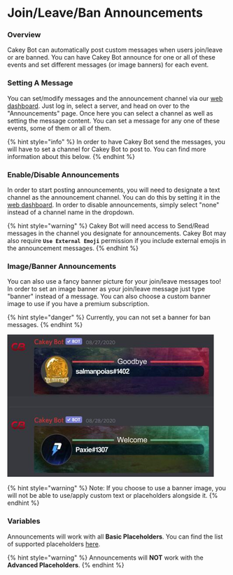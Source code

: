 # Join/Leave/Ban Announcements

### Overview

Cakey Bot can automatically post custom messages when users join/leave or are banned. You can have Cakey Bot announce for one or all of these events and set different messages \(or image banners\) for each event.

### Setting A Message

You can set/modify messages and the announcement channel via our [web dashboard](https://cakeybot.app/dashboard/public/). Just log in, select a server, and head on over to the "Announcements" page. Once here you can select a channel as well as setting the message content. You can set a message for any one of these events, some of them or all of them.

{% hint style="info" %}
In order to have Cakey Bot send the messages, you will have to set a channel for Cakey Bot to post to. You can find more information about this below.
{% endhint %}

### Enable/Disable Announcements

In order to start posting announcements, you will need to designate a text channel as the announcement channel. You can do this by setting it in the [web dashboard](https://cakeybot.app/dashboard/public/). In order to disable announcements, simply select "none" instead of a channel name in the dropdown.

{% hint style="warning" %}
Cakey Bot will need access to Send/Read messages in the channel you designate for announcements. Cakey Bot may also require **`Use External Emoji`** permission if you include external emojis in the announcement messages.
{% endhint %}

### Image/Banner Announcements

You can also use a fancy banner picture for your join/leave messages too! In order to set an image banner as your join/leave message just type "banner" instead of a message. You can also choose a custom banner image to use if you have a premium subscription.

{% hint style="danger" %}
Currently, you can not set a banner for ban messages.
{% endhint %}

![](../.gitbook/assets/ss5%20%284%29.jpg)

{% hint style="warning" %}
Note: If you choose to use a banner image, you will not be able to use/apply custom text or placeholders alongside it.
{% endhint %}

### Variables

Announcements will work with all **Basic Placeholders**. You can find the list of supported placeholders [here](../setup/placeholders-variables.md). 

{% hint style="warning" %}
Announcements will **NOT** work with the **Advanced Placeholders**.
{% endhint %}

